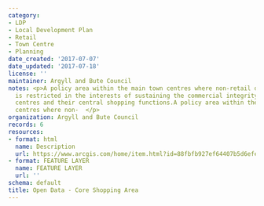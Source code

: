```yaml
---
category:
- LDP
- Local Development Plan
- Retail
- Town Centre
- Planning
date_created: '2017-07-07'
date_updated: '2017-07-18'
license: ''
maintainer: Argyll and Bute Council
notes: <p>A policy area within the main town centres where non-retail development
  is restricted in the interests of sustaining the commercial integrity of the town
  centres and their central shopping functions.A policy area within the main town
  centres where non-  </p>
organization: Argyll and Bute Council
records: 6
resources:
- format: html
  name: Description
  url: https://www.arcgis.com/home/item.html?id=88fbfb927ef64407b5d6efe6a19fecb9
- format: FEATURE LAYER
  name: FEATURE LAYER
  url: ''
schema: default
title: Open Data - Core Shopping Area
---
```


